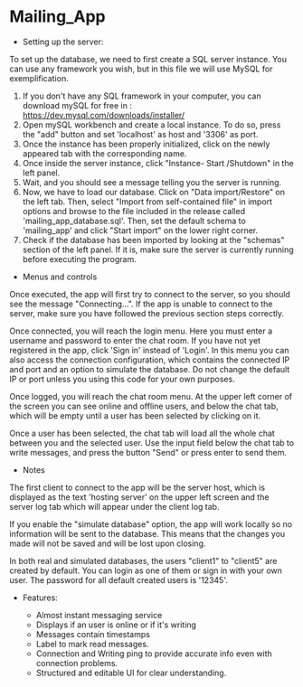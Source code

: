 # Mailing_App

- Setting up the server:

To set up the database, we need to first create a SQL server instance. You can use any framework you wish, but in this file we will use MySQL for exemplification.

1. If you don't have any SQL framework in your computer, you can download mySQL for free in :
	https://dev.mysql.com/downloads/installer/
2. Open mySQL workbench and create a local instance. To do so, press the "add" button and set 'localhost' as host and '3306' as port.
3. Once the instance has been properly initialized, click on the newly appeared tab with the corresponding name.
4. Once inside the server instance, click "Instance- Start /Shutdown" in the left panel.
5. Wait, and you should see a message telling you the server is running.
6. Now, we have to load our database. Click on "Data import/Restore" on the left tab. Then, select "Import from self-contained file" in import options and browse to the file included in the release called 'mailing_app_database.sql'. Then, set the default schema to 'mailing_app' and click "Start import" on the lower right corner.
7. Check if the database has been imported by looking at the "schemas" section of the left panel. If it is, make sure the server is currently running before executing the program.

- Menus and controls

Once executed, the app will first try to connect to the server, so you should see the message "Connecting...". If the app is unable to connect to the server, make sure you have followed the previous section steps correctly.

Once connected, you will reach the login menu. Here you must enter a username and password to enter the chat room. If you have not yet registered in the app, click 'Sign in' instead of 'Login'. In this menu you can also access the connection configuration, which contains the connected IP and port and an option to simulate the database. Do not change the default IP or port unless you using this code for your own purposes.

Once logged, you will reach the chat room menu. At the upper left corner of the screen you can see online and offline users, and below the chat tab, which will be empty until a user has been selected by clicking on it.

Once a user has been selected, the chat tab will load all the whole chat between you and the selected user. Use the input field below the chat tab to write messages, and press the button "Send" or press enter to send them.

- Notes

The first client to connect to the app will be the server host, which is displayed as the text 'hosting server' on the upper left screen and the server log tab which will appear under the client log tab. 

If you enable the "simulate database" option, the app will work locally so no information will be sent to the database. This means that the changes you made will not be saved and will be lost upon closing.

In both real and simulated databases, the users "client1" to "client5" are created by default. You can login as one of them or sign in with your own user. The password for all default created users is '12345'.

- Features:

	- Almost instant messaging service
	- Displays if an user is online or if it's writing
	- Messages contain timestamps
	- Label to mark read messages.
	- Connection and Writing ping to provide accurate info 	  even with connection problems.
	- Structured and editable UI for clear understanding. 